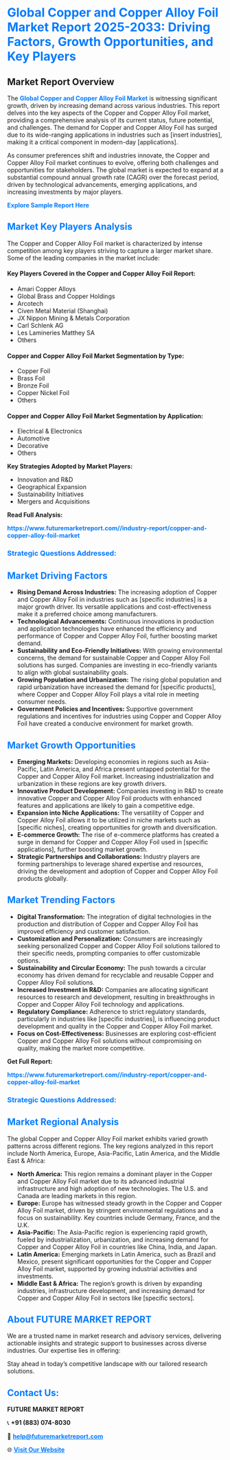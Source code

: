 <h1 style="color: #007BFF;">Global Copper and Copper Alloy Foil Market Report 2025-2033: Driving Factors, Growth Opportunities, and Key Players</h1>

<section id="overview">
<h2>Market Report Overview</h2>
<p>The <a href="https://www.futuremarketreport.com//industry-report/copper-and-copper-alloy-foil-market" style="color: #007BFF; text-decoration: none;"><strong>Global Copper and Copper Alloy Foil Market</strong></a> is witnessing significant growth, driven by increasing demand across various industries. This report delves into the key aspects of the Copper and Copper Alloy Foil market, providing a comprehensive analysis of its current status, future potential, and challenges. The demand for Copper and Copper Alloy Foil has surged due to its wide-ranging applications in industries such as [insert industries], making it a critical component in modern-day [applications].</p>
<p>As consumer preferences shift and industries innovate, the Copper and Copper Alloy Foil market continues to evolve, offering both challenges and opportunities for stakeholders. The global market is expected to expand at a substantial compound annual growth rate (CAGR) over the forecast period, driven by technological advancements, emerging applications, and increasing investments by major players.</p>
</section>

<section id="overview">
<p><a href="https://www.futuremarketreport.com//request-sample/reportId=85477" style="color: #007BFF; text-decoration: none;"><strong>Explore Sample Report Here</strong></a></p>
</section>

<section id="key-players">
<h2 style="color: #007BFF;">Market Key Players Analysis</h2>
<p>The Copper and Copper Alloy Foil market is characterized by intense competition among key players striving to capture a larger market share. Some of the leading companies in the market include:</p>
<h4>Key Players Covered in the Copper and Copper Alloy Foil Report:</h4>
<ul><li>Amari Copper Alloys</li><li>Global Brass and Copper Holdings</li><li>Arcotech</li><li>Civen Metal Material (Shanghai)</li><li>JX Nippon Mining &amp; Metals Corporation</li><li>Carl Schlenk AG</li><li>Les Lamineries Matthey SA</li><li>Others</li></ul>
<h4>Copper and Copper Alloy Foil Market Segmentation by Type:</h4>
<ul><li>Copper Foil</li><li>Brass Foil</li><li>Bronze Foil</li><li>Copper Nickel Foil</li><li>Others</li></ul>

<h4>Copper and Copper Alloy Foil Market Segmentation by Application:</h4>
<ul><li>Electrical &amp; Electronics</li><li>Automotive</li><li>Decorative</li><li>Others</li></ul>
<p><strong>Key Strategies Adopted by Market Players:</strong></p>
<ul>
<li>Innovation and R&D</li>
<li>Geographical Expansion</li>
<li>Sustainability Initiatives</li>
<li>Mergers and Acquisitions</li>
</ul>
</section>

<section>
<p><strong>Read Full Analysis: </strong></p><a href="https://www.futuremarketreport.com//industry-report/copper-and-copper-alloy-foil-market" style="color: #007BFF; text-decoration: none;"><strong>https://www.futuremarketreport.com//industry-report/copper-and-copper-alloy-foil-market</strong></a>
<h3 style="color: #007BFF;">Strategic Questions Addressed:</h3>
</section>

<section id="driving-factors">
<h2 style="color: #007BFF;">Market Driving Factors</h2>
<ul>
<li><strong>Rising Demand Across Industries:</strong> The increasing adoption of Copper and Copper Alloy Foil in industries such as [specific industries] is a major growth driver. Its versatile applications and cost-effectiveness make it a preferred choice among manufacturers.</li>
<li><strong>Technological Advancements:</strong> Continuous innovations in production and application technologies have enhanced the efficiency and performance of Copper and Copper Alloy Foil, further boosting market demand.</li>
<li><strong>Sustainability and Eco-Friendly Initiatives:</strong> With growing environmental concerns, the demand for sustainable Copper and Copper Alloy Foil solutions has surged. Companies are investing in eco-friendly variants to align with global sustainability goals.</li>
<li><strong>Growing Population and Urbanization:</strong> The rising global population and rapid urbanization have increased the demand for [specific products], where Copper and Copper Alloy Foil plays a vital role in meeting consumer needs.</li>
<li><strong>Government Policies and Incentives:</strong> Supportive government regulations and incentives for industries using Copper and Copper Alloy Foil have created a conducive environment for market growth.</li>
</ul>
</section>

<section id="growth-opportunities">
<h2 style="color: #007BFF;">Market Growth Opportunities</h2>
<ul>
<li><strong>Emerging Markets:</strong> Developing economies in regions such as Asia-Pacific, Latin America, and Africa present untapped potential for the Copper and Copper Alloy Foil market. Increasing industrialization and urbanization in these regions are key growth drivers.</li>
<li><strong>Innovative Product Development:</strong> Companies investing in R&D to create innovative Copper and Copper Alloy Foil products with enhanced features and applications are likely to gain a competitive edge.</li>
<li><strong>Expansion into Niche Applications:</strong> The versatility of Copper and Copper Alloy Foil allows it to be utilized in niche markets such as [specific niches], creating opportunities for growth and diversification.</li>
<li><strong>E-commerce Growth:</strong> The rise of e-commerce platforms has created a surge in demand for Copper and Copper Alloy Foil used in [specific applications], further boosting market growth.</li>
<li><strong>Strategic Partnerships and Collaborations:</strong> Industry players are forming partnerships to leverage shared expertise and resources, driving the development and adoption of Copper and Copper Alloy Foil products globally.</li>
</ul>
</section>

<section id="trending-factors">
<h2 style="color: #007BFF;">Market Trending Factors</h2>
<ul>
<li><strong>Digital Transformation:</strong> The integration of digital technologies in the production and distribution of Copper and Copper Alloy Foil has improved efficiency and customer satisfaction.</li>
<li><strong>Customization and Personalization:</strong> Consumers are increasingly seeking personalized Copper and Copper Alloy Foil solutions tailored to their specific needs, prompting companies to offer customizable options.</li>
<li><strong>Sustainability and Circular Economy:</strong> The push towards a circular economy has driven demand for recyclable and reusable Copper and Copper Alloy Foil solutions.</li>
<li><strong>Increased Investment in R&D:</strong> Companies are allocating significant resources to research and development, resulting in breakthroughs in Copper and Copper Alloy Foil technology and applications.</li>
<li><strong>Regulatory Compliance:</strong> Adherence to strict regulatory standards, particularly in industries like [specific industries], is influencing product development and quality in the Copper and Copper Alloy Foil market.</li>
<li><strong>Focus on Cost-Effectiveness:</strong> Businesses are exploring cost-efficient Copper and Copper Alloy Foil solutions without compromising on quality, making the market more competitive.</li>
</ul>
</section>

<section>
<p><strong>Get Full Report: </strong></p><a href="https://www.futuremarketreport.com//industry-report/copper-and-copper-alloy-foil-market" style="color: #007BFF; text-decoration: none;"><strong>https://www.futuremarketreport.com//industry-report/copper-and-copper-alloy-foil-market</strong></a>
<h3 style="color: #007BFF;">Strategic Questions Addressed:</h3>
</section>


<section id="regional-analysis">
<h2 style="color: #007BFF;">Market Regional Analysis</h2>
<p>The global Copper and Copper Alloy Foil market exhibits varied growth patterns across different regions. The key regions analyzed in this report include North America, Europe, Asia-Pacific, Latin America, and the Middle East & Africa:</p>
<ul>
<li><strong>North America:</strong> This region remains a dominant player in the Copper and Copper Alloy Foil market due to its advanced industrial infrastructure and high adoption of new technologies. The U.S. and Canada are leading markets in this region.</li>
<li><strong>Europe:</strong> Europe has witnessed steady growth in the Copper and Copper Alloy Foil market, driven by stringent environmental regulations and a focus on sustainability. Key countries include Germany, France, and the U.K.</li>
<li><strong>Asia-Pacific:</strong> The Asia-Pacific region is experiencing rapid growth, fueled by industrialization, urbanization, and increasing demand for Copper and Copper Alloy Foil in countries like China, India, and Japan.</li>
<li><strong>Latin America:</strong> Emerging markets in Latin America, such as Brazil and Mexico, present significant opportunities for the Copper and Copper Alloy Foil market, supported by growing industrial activities and investments.</li>
<li><strong>Middle East & Africa:</strong> The region’s growth is driven by expanding industries, infrastructure development, and increasing demand for Copper and Copper Alloy Foil in sectors like [specific sectors].</li>
</ul>
</section>

<footer>
<h2 style="color: #007BFF;">About FUTURE MARKET REPORT</h2>
<p>We are a trusted name in market research and advisory services, delivering actionable insights and strategic support to businesses across diverse industries. Our expertise lies in offering:</p>

<p>Stay ahead in today’s competitive landscape with our tailored research solutions.</p>

<h2 style="color: #007BFF;">Contact Us:</h2>
<p><strong>FUTURE MARKET REPORT</strong></p>
<p>📞 <strong>+91 (883) 074-8030</strong></p>
<p>📧 <strong><a href="mailto:help@futuremarketreport.com" style="color: #007BFF;">help@futuremarketreport.com</a></strong></p>
<p>🌐 <strong><a href="https://www.futuremarketreport.com/" style="color: #007BFF;">Visit Our Website</a></strong></p>
</footer>